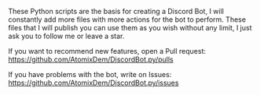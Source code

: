 These Python scripts are the basis for creating a Discord Bot, I will constantly add more files with more actions for the bot to perform.
These files that I will publish you can use them as you wish without any limit, I just ask you to follow me or leave a star.

If you want to recommend new features, open a Pull request: https://github.com/AtomixDem/DiscordBot.py/pulls

If you have problems with the bot, write on Issues: https://github.com/AtomixDem/DiscordBot.py/issues
